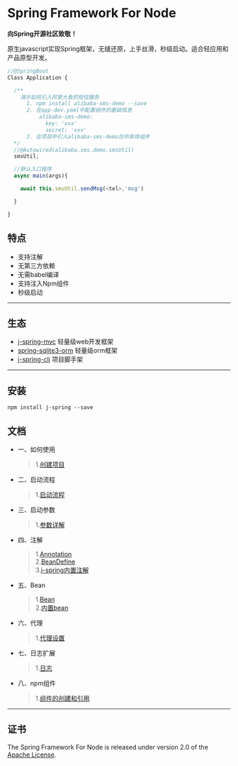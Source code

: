 #  Spring Framework For Node

**向Spring开源社区致敬！**

原生javascript实现Spring框架，无缝还原，上手丝滑，秒级启动。适合轻应用和产品原型开发。


```js
//@SpringBoot
Class Application {

  /**
    演示如何引入阿里大鱼的短信服务
      1. npm install alibaba-sms-demo --save
      2. 在app-dev.yaml中配置组件的基础信息
          alibaba-sms-demo:
            key: 'xxx'
            secret: 'xxx'
      3. 在项目中引入alibaba-sms-demo包中具体组件
  */
  //@Autowired(alibaba.sms.demo.smsUtil)
  smsUtil;

  //默认入口程序
  async main(args){

    await this.smsUtil.sendMsg(<tel>,'msg')

  }

}
```



## 特点
- 支持注解
- 无第三方依赖
- 无需babel编译
- 支持注入Npm组件
- 秒级启动

---

## 生态
- [j-spring-mvc](https://gitee.com/woaianqi/j-spring-mvc) 轻量级web开发框架
- [spring-sqlite3-orm](https://gitee.com/woaianqi/spring-sqlite3-orm) 轻量级orm框架
- [j-spring-cli](https://gitee.com/woaianqi/j-spring-cli) 项目脚手架


---

## 安装
```shell
npm install j-spring --save
```

## 文档

* 一、如何使用
  > 1.[创建项目](doc/1-1.md)

* 二、启动流程
  > 1.[启动流程](doc/2-1.md)

* 三、启动参数
  > 1.[参数详解](doc/3-1.md)  

* 四、注解
  > 1.[Annotation](doc/4-1.md)  
  > 2.[BeanDefine](doc/4-2.md)  
  > 3.[j-spring内置注解](doc/4-3.md)  

* 五、Bean
  > 1.[Bean](doc/5-1.md)   
  > 2.[内置bean](doc/5-2.md)  

* 六、代理
  > 1.[代理设置](doc/6-1.md)  

* 七、日志扩展
  > 1.[日志](doc/7-1.md)  

* 八、npm组件
  > 1.[组件的创建和引用](doc/8-1.md)
---

## 证书

The Spring Framework For Node is released under version 2.0 of the [Apache License](https://www.apache.org/licenses/LICENSE-2.0).
